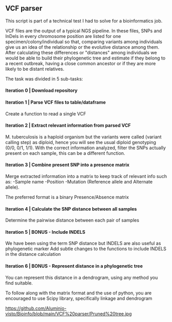 ## VCF parser

This script is part of a technical test I had to solve for a bioinformatics job. 

VCF files are the output of a typical NGS pipeline. In these files, SNPs and InDels in every chromosome position are listed for one specimen/colony/individual so that, comparing variants among individuals give us an idea of the relationship or the evolutive distance among them. After calculating these differences or "distances" among individuals we would be able to build their phylogenetic tree and estimate if they belong to a recent outbreak, having a close common ancestor or if they are more likely to be distant relatives.

The task was divided in 5 sub-tasks:

#### Iteration 0 | Download repository

#### Iteration 1 | Parse VCF files to table/dataframe

Create a function to read a single VCF

#### Iteration 2 | Extract relevant information from parsed VCF

M. tuberculosis is a haploid organism but the variants were called (variant calling step) as diploid, hence you will see the usual diploid genotyping (0/0, 0/1, 1/1).
With the correct information analyzed, filter the SNPs actually present on each sample, this can be a different function.

#### Iteration 3 | Combine present SNP into a presence matrix

Merge extracted information into a matrix to keep track of relevant info such as:
-Sample name
-Position
-Mutation (Reference allele and Alternate allele).

The preferred format is a binary Presence/Absence matrix

#### Iteration 4 | Calculate the SNP distance between all samples

Determine the pairwise distance between each pair of samples

#### Iteration 5 | BONUS - Include INDELS

We have been using the term SNP distance but INDELS are also useful as phylogenetic marker
Add subtle changes to the functions to include INDELS in the distance calculation

#### Iteration 6 | BONUS - Represent distance in a phylogenetic tree

You can represent this distance in a dendrogram, using any method you find suitable.

To follow along with the matrix format and the use of python, you are encouraged to use Scipy library, specifically linkage and dendrogram

https://github.com/Aluminio-visto/Bioinfo/blob/main/VCF%20parser/Pruned%20tree.jpg

